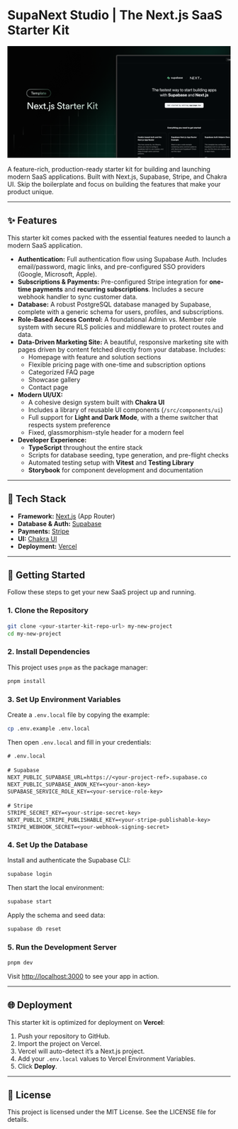 # SupaNext Studio | The Next.js SaaS Starter Kit

![SupaNext Studio Showcase](./public/opengraph-image.png)

A feature-rich, production-ready starter kit for building and launching modern SaaS applications. Built with Next.js, Supabase, Stripe, and Chakra UI. Skip the boilerplate and focus on building the features that make your product unique.

---

## ✨ Features

This starter kit comes packed with the essential features needed to launch a modern SaaS application.

- **Authentication:** Full authentication flow using Supabase Auth. Includes email/password, magic links, and pre-configured SSO providers (Google, Microsoft, Apple).
- **Subscriptions & Payments:** Pre-configured Stripe integration for **one-time payments** and **recurring subscriptions**. Includes a secure webhook handler to sync customer data.
- **Database:** A robust PostgreSQL database managed by Supabase, complete with a generic schema for users, profiles, and subscriptions.
- **Role-Based Access Control:** A foundational Admin vs. Member role system with secure RLS policies and middleware to protect routes and data.
- **Data-Driven Marketing Site:** A beautiful, responsive marketing site with pages driven by content fetched directly from your database. Includes:
  - Homepage with feature and solution sections
  - Flexible pricing page with one-time and subscription options
  - Categorized FAQ page
  - Showcase gallery
  - Contact page
- **Modern UI/UX:**
  - A cohesive design system built with **Chakra UI**
  - Includes a library of reusable UI components (`/src/components/ui`)
  - Full support for **Light and Dark Mode**, with a theme switcher that respects system preference
  - Fixed, glassmorphism-style header for a modern feel
- **Developer Experience:**
  - **TypeScript** throughout the entire stack
  - Scripts for database seeding, type generation, and pre-flight checks
  - Automated testing setup with **Vitest** and **Testing Library**
  - **Storybook** for component development and documentation

---

## 🚀 Tech Stack

- **Framework:** [Next.js](https://nextjs.org/) (App Router)
- **Database & Auth:** [Supabase](https://supabase.io/)
- **Payments:** [Stripe](https://stripe.com/)
- **UI:** [Chakra UI](https://chakra-ui.com/)
- **Deployment:** [Vercel](https://vercel.com/)

---

## 🏁 Getting Started

Follow these steps to get your new SaaS project up and running.

### 1. Clone the Repository

```bash
git clone <your-starter-kit-repo-url> my-new-project
cd my-new-project
```

### 2. Install Dependencies

This project uses `pnpm` as the package manager:

```bash
pnpm install
```

### 3. Set Up Environment Variables

Create a `.env.local` file by copying the example:

```bash
cp .env.example .env.local
```

Then open `.env.local` and fill in your credentials:

```env
# .env.local

# Supabase
NEXT_PUBLIC_SUPABASE_URL=https://<your-project-ref>.supabase.co
NEXT_PUBLIC_SUPABASE_ANON_KEY=<your-anon-key>
SUPABASE_SERVICE_ROLE_KEY=<your-service-role-key>

# Stripe
STRIPE_SECRET_KEY=<your-stripe-secret-key>
NEXT_PUBLIC_STRIPE_PUBLISHABLE_KEY=<your-stripe-publishable-key>
STRIPE_WEBHOOK_SECRET=<your-webhook-signing-secret>
```

### 4. Set Up the Database

Install and authenticate the Supabase CLI:

```bash
supabase login
```

Then start the local environment:

```bash
supabase start
```

Apply the schema and seed data:

```bash
supabase db reset
```

### 5. Run the Development Server

```bash
pnpm dev
```

Visit [http://localhost:3000](http://localhost:3000) to see your app in action.

---

## 🌐 Deployment

This starter kit is optimized for deployment on **Vercel**:

1. Push your repository to GitHub.
2. Import the project on Vercel.
3. Vercel will auto-detect it’s a Next.js project.
4. Add your `.env.local` values to Vercel Environment Variables.
5. Click **Deploy**.

---

## 📜 License

This project is licensed under the MIT License. See the LICENSE file for details.
